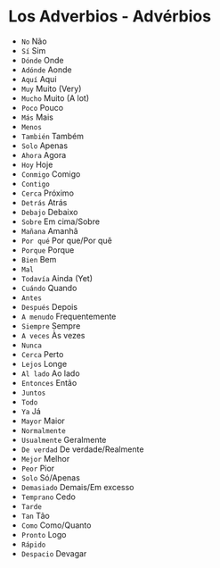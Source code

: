 # Los Adverbios - Advérbios

-   `No` Não
-   `Sí` Sim
-   `Dónde` Onde
-   `Adónde` Aonde
-   `Aquí` Aqui
-   `Muy` Muito (Very)
-   `Mucho` Muito (A lot)
-   `Poco` Pouco
-   `Más` Mais
-   `Menos`
-   `También` Também
-   `Solo` Apenas
-   `Ahora` Agora
-   `Hoy` Hoje
-   `Conmigo` Comigo
-   `Contigo`
-   `Cerca` Próximo
-   `Detrás` Atrás
-   `Debajo` Debaixo
-   `Sobre` Em cima/Sobre
-   `Mañana` Amanhã
-   `Por qué` Por que/Por quê
-   `Porque` Porque
-   `Bien` Bem
-   `Mal`
-   `Todavía` Ainda (Yet)
-   `Cuándo` Quando
-   `Antes`
-   `Después` Depois
-   `A menudo` Frequentemente
-   `Siempre` Sempre
-   `A veces` Às vezes
-   `Nunca`
-   `Cerca` Perto
-   `Lejos` Longe
-   `Al lado` Ao lado
-   `Entonces` Então
-   `Juntos`
-   `Todo`
-   `Ya` Já
-   `Mayor` Maior
-   `Normalmente`
-   `Usualmente` Geralmente
-   `De verdad` De verdade/Realmente
-   `Mejor` Melhor
-   `Peor` Pior
-   `Solo` Só/Apenas
-   `Demasiado` Demais/Em excesso
-   `Temprano` Cedo
-   `Tarde`
-   `Tan` Tão
-   `Como` Como/Quanto
-   `Pronto` Logo
-   `Rápido`
-   `Despacio` Devagar
